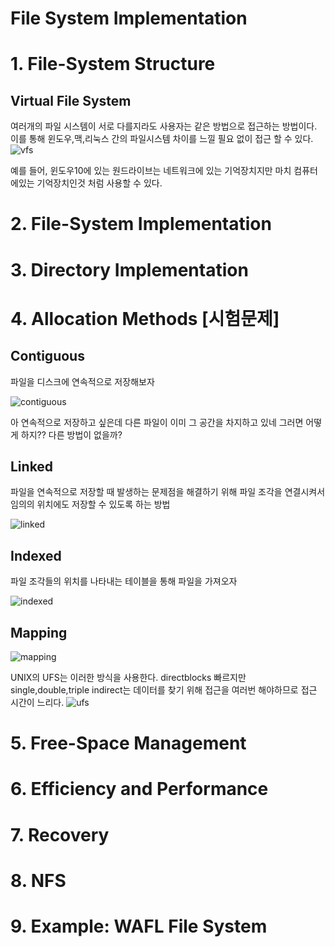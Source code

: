 File System Implementation
=====
# 1. File-System Structure

## Virtual File System
여러개의 파일 시스템이 서로 다를지라도 사용자는 같은 방법으로 접근하는 방법이다. 이를 통해 윈도우,맥,리눅스 간의 파일시스템 차이를 느낄 필요 없이 접근 할 수 있다.
![vfs](./image/vfs.png)

예를 들어, 윈도우10에 있는 원드라이브는 네트워크에 있는 기억장치지만 마치 컴퓨터에있는 기억장치인것 처럼 사용할 수 있다.

# 2. File-System Implementation

# 3. Directory Implementation

# 4. Allocation Methods [시험문제]

## Contiguous
파일을 디스크에 연속적으로 저장해보자

![contiguous](./image/contiguous_allocation.png)

아 연속적으로 저장하고 싶은데 다른 파일이 이미 그 공간을 차지하고 있네 그러면 어떻게 하지?? 다른 방법이 없을까?

## Linked

파일을 연속적으로 저장할 때 발생하는 문제점을 해결하기 위해 파일 조각을 연결시켜서 임의의 위치에도 저장할 수 있도록 하는 방법

![linked](./image/linked_allocation.png)

## Indexed

파일 조각들의 위치를 나타내는 테이블을 통해 파일을 가져오자

![indexed](./image/index_allocation.png)

## Mapping

![mapping](./image/mapping_allocation.png)

UNIX의 UFS는 이러한 방식을 사용한다. directblocks 빠르지만 single,double,triple indirect는 데이터를 찾기 위해 접근을 여러번 해야하므로 접근 시간이 느리다.
![ufs](./image/unix_ufs.png)

# 5. Free-Space Management

# 6. Efficiency and Performance

# 7. Recovery

# 8. NFS

# 9. Example: WAFL File System